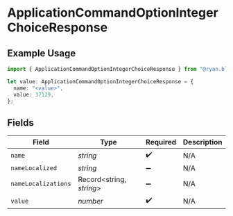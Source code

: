 # ApplicationCommandOptionIntegerChoiceResponse

## Example Usage

```typescript
import { ApplicationCommandOptionIntegerChoiceResponse } from "@ryan.blunden/discord-sdk/models/components";

let value: ApplicationCommandOptionIntegerChoiceResponse = {
  name: "<value>",
  value: 37129,
};
```

## Fields

| Field                    | Type                     | Required                 | Description              |
| ------------------------ | ------------------------ | ------------------------ | ------------------------ |
| `name`                   | *string*                 | :heavy_check_mark:       | N/A                      |
| `nameLocalized`          | *string*                 | :heavy_minus_sign:       | N/A                      |
| `nameLocalizations`      | Record<string, *string*> | :heavy_minus_sign:       | N/A                      |
| `value`                  | *number*                 | :heavy_check_mark:       | N/A                      |